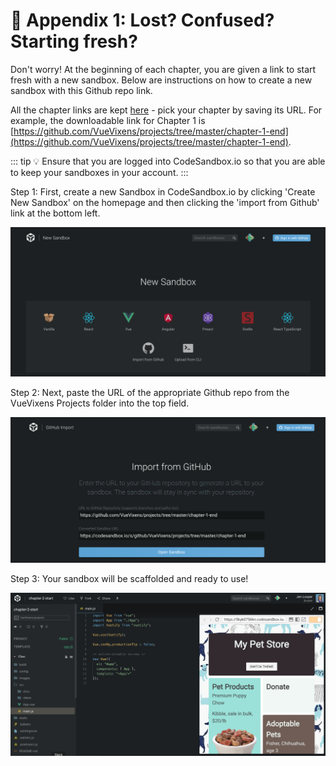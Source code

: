 # 🤷 Appendix 1: Lost? Confused? Starting fresh?

Don't worry! At the beginning of each chapter, you are given a link to start fresh with a new sandbox. Below are instructions on how to create a new sandbox with this Github repo link.

All the chapter links are kept [here](https://github.com/VueVixens/projects) - pick your chapter by saving its URL. For example, the downloadable link for Chapter 1 is [https://github.com/VueVixens/projects/tree/master/chapter-1-end](https://github.com/VueVixens/projects/tree/master/chapter-1-end).

::: tip 💡
Ensure that you are logged into CodeSandbox.io so that you are able to keep your sandboxes in your account.
:::

Step 1: First, create a new Sandbox in CodeSandbox.io by clicking 'Create New Sandbox' on the homepage and then clicking the 'import from Github' link at the bottom left.

![Step 1](./images/codesandbox_1.png)

Step 2: Next, paste the URL of the appropriate Github repo from the VueVixens Projects folder into the top field.

![Step 2](./images/codesandbox_2.png)

Step 3: Your sandbox will be scaffolded and ready to use!

![Step 3](./images/codesandbox_3.png)
